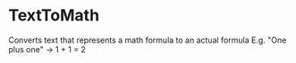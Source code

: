 # TextToMath
Converts text that represents a math formula to an actual formula E.g. "One plus one" -> 1 + 1 = 2
